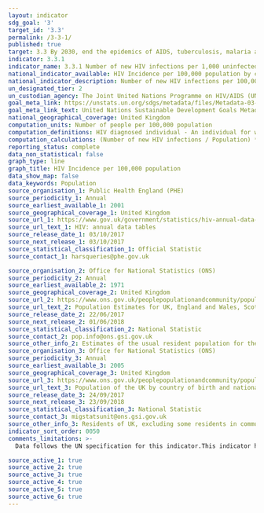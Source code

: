 ```yaml
---
layout: indicator
sdg_goal: '3'
target_id: '3.3'
permalink: /3-3-1/
published: true
target: 3.3 By 2030, end the epidemics of AIDS, tuberculosis, malaria and neglected tropical diseases and combat hepatitis, water-borne diseases and other communicable diseases
indicator: 3.3.1
indicator_name: 3.3.1 Number of new HIV infections per 1,000 uninfected population, by sex, age and key populations
national_indicator_available: HIV Incidence per 100,000 population by country, age, sex and region of birth.
national_indicator_description: Number of new HIV infections per 100,000 person-years among the uninfected population. The incidence rate is the number of new cases per population at risk in a given time period.
un_designated_tier: 2
un_custodian_agency: The Joint United Nations Programme on HIV/AIDS (UNAIDS)
goal_meta_link: https://unstats.un.org/sdgs/metadata/files/Metadata-03-03-01.pdf
goal_meta_link_text: United Nations Sustainable Development Goals Metadata (PDF 372 KB)
national_geographical_coverage: United Kingdom
computation_units: Number of people per 100,000 population
computation_definitions: HIV diagnosed individual - An individual for whom HIV diagnosis, AIDS, or death with HIV positive has been reported. Incidence - The rate of new (or newly diagnosed) cases of the disease.
computation_calculations: (Number of new HIV infections / Population) * 100,000
reporting_status: complete
data_non_statistical: false
graph_type: line
graph_title: HIV Incidence per 100,000 population
data_show_map: false
data_keywords: Population
source_organisation_1: Public Health England (PHE)
source_periodicity_1: Annual
source_earliest_available_1: 2001
source_geographical_coverage_1: United Kingdom
source_url_1: https://www.gov.uk/government/statistics/hiv-annual-data-tables
source_url_text_1: HIV: annual data tables
source_release_date_1: 03/10/2017
source_next_release_1: 03/10/2017
source_statistical_classification_1: Official Statistic
source_contact_1: harsqueries@phe.gov.uk

source_organisation_2: Office for National Statistics (ONS)
source_periodicity_2: Annual
source_earliest_available_2: 1971
source_geographical_coverage_2: United Kingdom
source_url_2: https://www.ons.gov.uk/peoplepopulationandcommunity/populationandmigration/populationestimates/datasets/populationestimatesforukenglandandwalesscotlandandnorthernireland
source_url_text_2: Population Estimates for UK, England and Wales, Scotland and Northern Ireland
source_release_date_2: 22/06/2017
source_next_release_2: 01/06/2018
source_statistical_classification_2: National Statistic
source_contact_2: pop.info@ons.gsi.gov.uk
source_other_info_2: Estimates of the usual resident population for the UK as at 30 June of the reference year. Provided by administrative area, single year of age and sex
source_organisation_3: Office for National Statistics (ONS)
source_periodicity_3: Annual
source_earliest_available_3: 2005
source_geographical_coverage_3: United Kingdom
source_url_3: https://www.ons.gov.uk/peoplepopulationandcommunity/populationandmigration/internationalmigration/datasets/populationoftheunitedkingdombycountryofbirthandnationality
source_url_text_3: Population of the UK by country of birth and nationality
source_release_date_3: 24/09/2017
source_next_release_3: 23/09/2018
source_statistical_classification_3: National Statistic
source_contact_3: migstatsunit@ons.gsi.gov.uk
source_other_info_3: Residents of UK, excluding some residents in communal establishments, by nation of birth and citizenship. Estimates from the Annual Population Survey
indicator_sort_order: 0050
comments_limitations: >-
  Data follows the UN specification for this indicator.This indicator has not been identified in collaboration with topic experts.

source_active_1: true
source_active_2: true
source_active_3: true
source_active_4: true
source_active_5: true
source_active_6: true
---
```

